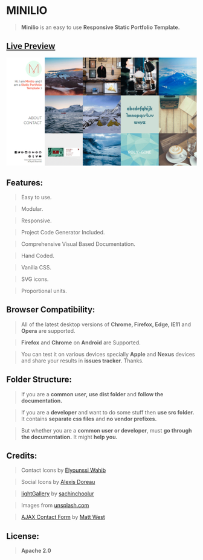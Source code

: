 # MINILIO
> **Minilio** is an easy to use **Responsive Static Portfolio Template.**

## [Live Preview](http://ahmednooor.github.io/minilio/)

![screenshot](https://raw.githubusercontent.com/ahmednooor/minilio/master/screenshot.png)

## Features:
> Easy to use.

> Modular.

> Responsive.

> Project Code Generator Included.

> Comprehensive Visual Based Documentation.

> Hand Coded.

> Vanilla CSS.

> SVG icons.

> Proportional units.


## Browser Compatibility:

> All of the latest desktop versions of **Chrome, Firefox, Edge, IE11** and **Opera** are supported.

> **Firefox** and **Chrome** on **Android** are Supported.

>  You can test it on various devices specially **Apple** and **Nexus** devices and share your results in **issues tracker.** Thanks.

## Folder Structure:

> If you are a **common user, use dist folder** and **follow the documentation.** 

> If you are a **developer** and want to do some stuff then **use src folder.** It contains **separate css files** and **no vendor prefixes.**
 
> But whether you are a **common user or developer**, must **go through the documentation.** It might **help you.**

## Credits:

> Contact Icons by [Elyounssi Wahib](https://www.iconfinder.com/Wahib)

> Social Icons by [Alexis Doreau](http://www.alexisdoreau.com)

> [lightGallery](https://github.com/sachinchoolur/lightGallery) by [sachinchoolur](https://github.com/sachinchoolur)

> Images from [unsplash.com](https://unsplash.com)

> [AJAX Contact Form](http://blog.teamtreehouse.com/create-ajax-contact-form) by [Matt West](http://blog.teamtreehouse.com/author/mattwest)

## License:

> **Apache 2.0**
